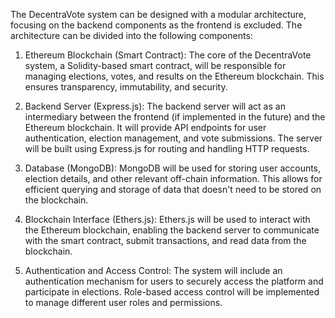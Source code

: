 The DecentraVote system can be designed with a modular architecture, focusing on the backend components as the frontend is excluded. The architecture can be divided into the following components:

1.  Ethereum Blockchain (Smart Contract): The core of the DecentraVote system, a Solidity-based smart contract, will be responsible for managing elections, votes, and results on the Ethereum blockchain. This ensures transparency, immutability, and security.
    
2.  Backend Server (Express.js): The backend server will act as an intermediary between the frontend (if implemented in the future) and the Ethereum blockchain. It will provide API endpoints for user authentication, election management, and vote submissions. The server will be built using Express.js for routing and handling HTTP requests.
    
3.  Database (MongoDB): MongoDB will be used for storing user accounts, election details, and other relevant off-chain information. This allows for efficient querying and storage of data that doesn't need to be stored on the blockchain.
    
4.  Blockchain Interface (Ethers.js): Ethers.js will be used to interact with the Ethereum blockchain, enabling the backend server to communicate with the smart contract, submit transactions, and read data from the blockchain.
    
5.  Authentication and Access Control: The system will include an authentication mechanism for users to securely access the platform and participate in elections. Role-based access control will be implemented to manage different user roles and permissions.